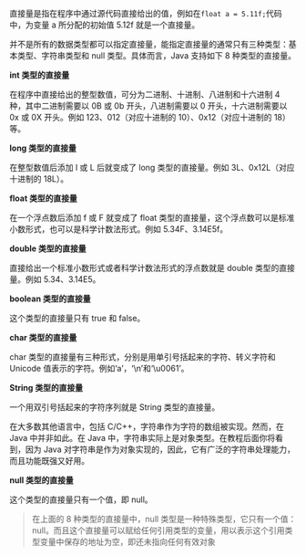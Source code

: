
直接量是指在程序中通过源代码直接给出的值，例如在`float a = 5.11f;`代码中，为变量 a 所分配的初始值 5.12f 就是一个直接量。

并不是所有的数据类型都可以指定直接量，能指定直接量的通常只有三种类型：基本类型、字符串类型和 null 类型。具体而言，Java 支持如下 8 种类型的直接量。

**int 类型的直接量**

在程序中直接给出的整型数值，可分为二进制、十进制、八进制和十六进制 4 种，其中二进制需要以 0B 或 0b 开头，八进制需要以 0 开头，十六进制需要以 0x 或 0X 开头。例如 123、012（对应十进制的 10）、0x12（对应十进制的 18）等。

**long 类型的直接量**

在整型数值后添加 l 或 L 后就变成了 long 类型的直接量。例如 3L、0x12L（对应十进制的 18L）。

**float 类型的直接量**

在一个浮点数后添加 f 或 F 就变成了 float 类型的直接量，这个浮点数可以是标准小数形式，也可以是科学计数法形式。例如 5.34F、3.14E5f。

**double 类型的直接量**

直接给出一个标准小数形式或者科学计数法形式的浮点数就是 double 类型的直接量。例如 5.34、3.14E5。

**boolean 类型的直接量**

这个类型的直接量只有 true 和 false。

**char 类型的直接量**

char 类型的直接量有三种形式，分别是用单引号括起来的字符、转义字符和 Unicode 值表示的字符。例如‘a’，‘\n’和‘\u0061’。

**String 类型的直接量**

一个用双引号括起来的字符序列就是 String 类型的直接量。

在大多数其他语言中，包括 C/C++，字符串作为字符的数组被实现。然而，在 Java 中并非如此。在 Java 中，字符串实际上是对象类型。在教程后面你将看到，因为 Java 对字符串是作为对象实现的，因此，它有广泛的字符串处理能力，而且功能既强又好用。

**null 类型的直接量**

这个类型的直接量只有一个值，即 null。

> 在上面的 8 种类型的直接量中，null 类型是一种特殊类型，它只有一个值：null。而且这个直接量可以赋给任何引用类型的变量，用以表示这个引用类型变量中保存的地址为空，即还未指向任何有效对象